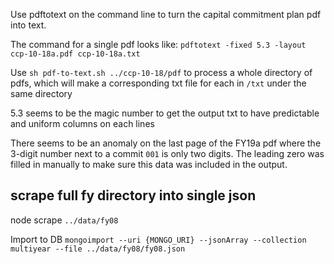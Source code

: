 Use pdftotext on the command line to turn the capital commitment plan pdf into text.

The command for a single pdf looks like:
`pdftotext -fixed 5.3 -layout ccp-10-18a.pdf ccp-10-18a.txt`

Use `sh pdf-to-text.sh ../ccp-10-18/pdf` to process a whole directory of pdfs, which will make a corresponding txt file for each in `/txt` under the same directory



5.3 seems to be the magic number to get the output txt to have predictable and uniform columns on each lines

There seems to be an anomaly on the last page of the FY19a pdf where the 3-digit number next to a commit `001` is only two digits.  The leading zero was filled in manually to make sure this data was included in the output.


## scrape full fy directory into single json
node scrape `../data/fy08`

Import to DB
`mongoimport --uri {MONGO_URI} --jsonArray --collection multiyear --file ../data/fy08/fy08.json`
